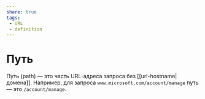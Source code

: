 ```yaml
---
share: true
tags:
 - URL
 - definition
---
```

# Путь
Путь (path) — это часть URL-адреса запроса без [[url-hostname|домена]]. Например, для запроса `www.microsoft.com/account/manage` путь — это `/account/manage`.
